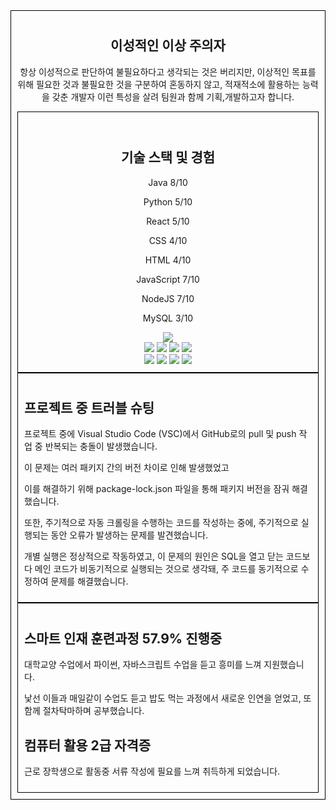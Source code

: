 <div align=center style="border: 1px solid #000; padding: 10px;"> <h2>이성적인 이상 주의자</h2>
<p> 항상 이성적으로 판단하여 불필요하다고 생각되는 것은 버리지만, 이상적인 목표를 위해 필요한 것과 불필요한 것을 구분하여 혼동하지 않고, 적재적소에 활용하는 능력을 갖춘 개발자 이런 특성을 살려 팀원과 함께 기획,개발하고자 합니다.
 <div>
<div align=center style="border: 1px solid #000; padding: 10px;">
  <br>
  <h2>기술 스택 및 경험</h2>
  <p>Java 8/10</p>
  <p>Python 5/10</p>
  <p>React 5/10</p>
  <p>CSS 4/10</p>
  <p>HTML 4/10</p>
  <p>JavaScript 7/10</p>
  <p>NodeJS 7/10</p>
  <p>MySQL 3/10</p>
  <img src="https://github.com/leegyunho/-/assets/157352593/340ca16e-1118-448b-a77d-19b2f4a4fe73">
  <br>
  <img src="https://img.shields.io/badge/html5-E34F26?style=for-the-badge&logo=html5&logoColor=white"> 
  <img src="https://img.shields.io/badge/css-1572B6?style=for-the-badge&logo=css3&logoColor=white"> 
  <img src="https://img.shields.io/badge/javascript-F7DF1E?style=for-the-badge&logo=javascript&logoColor=black"> 
  <img src="https://img.shields.io/badge/mysql-4479A1?style=for-the-badge&logo=mysql&logoColor=white">
  <br>
  <img src="https://img.shields.io/badge/react-61DAFB?style=for-the-badge&logo=react&logoColor=black"> 
  <img src="https://img.shields.io/badge/node.js-339933?style=for-the-badge&logo=Node.js&logoColor=white">
  <img src="https://img.shields.io/badge/express-000000?style=for-the-badge&logo=express&logoColor=white"> 
  <img src="https://img.shields.io/badge/github-181717?style=for-the-badge&logo=github&logoColor=white">
</div>

<div align="left" style="border: 1px solid #000; padding: 10px;">
  <h2>프로젝트 중 트러블 슈팅</h2>
  <p>프로젝트 중에 Visual Studio Code (VSC)에서 GitHub로의 pull 및 push 작업 중 반복되는 충돌이 발생했습니다.</p>
  <p>이 문제는 여러 패키지 간의 버전 차이로 인해 발생했었고</p>
  <p>이를 해결하기 위해 package-lock.json 파일을 통해 패키지 버전을 잠궈 해결했습니다.</p>
  <p>또한, 주기적으로 자동 크롤링을 수행하는 코드를 작성하는 중에, 주기적으로 실행되는 동안 오류가 발생하는 문제를 발견했습니다.</p>
  <p>개별 실행은 정상적으로 작동하였고, 이 문제의 원인은 SQL을 열고 닫는 코드보다 메인 코드가 비동기적으로 실행되는 것으로 생각돼, 주 코드를 동기적으로 수정하여 문제를 해결했습니다.</p>
</div>

<div align="left" style="border: 1px solid #000; padding: 10px;">
  <h2>스마트 인재 훈련과정 57.9% 진행중</h2>
  <p>대학교양 수업에서 파이썬, 자바스크립트 수업을 듣고 흥미를 느껴 지원했습니다.</p>
  <p>낯선 이들과 매일같이 수업도 듣고 밥도 먹는 과정에서 새로운 인연을 얻었고, 또 함께 절차탁마하며 공부했습니다.</p>
  <h2>컴퓨터 활용 2급 자격증</h2>
  <p>근로 장학생으로 활동중 서류 작성에 필요를 느껴 취득하게 되었습니다.</p>
</div>
